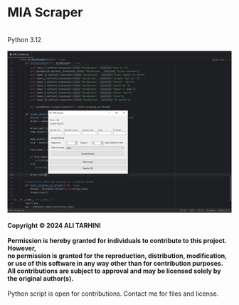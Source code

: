 # MIA Scraper
<br>
Python 3.12
<br>
<br>
<img src="https://github.com/AliTarhini/MIA-Scraper/blob/main/Capture.PNG"></img>

<br>
<br><strong>
Copyright © 2024 ALI TARHINI
<br><br>
Permission is hereby granted for individuals to contribute to this project. However, <br>
no permission is granted for the reproduction, distribution, modification, or use of this software in any way other than for contribution purposes. <br>
All contributions are subject to approval and may be licensed solely by the original author(s).
<br><br></strong>
Python script is open for contributions. Contact me for files and license.
